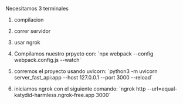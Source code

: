 Necesitamos 3 terminales
1. compilacion
2. correr servidor
3. usar ngrok

1. Compilamos nuestro prpyeto con: 
´npx webpack --config webpack.config.js --watch´
2. corremos el proyecto usando uvicorn: 
´python3 -m uvicorn server_fast_api:app --host 127.0.0.1 --port 3000 --reload´
3. iniciamos ngrok con el siguiente comando: 
´ngrok http --url=equal-katydid-harmless.ngrok-free.app 3000´